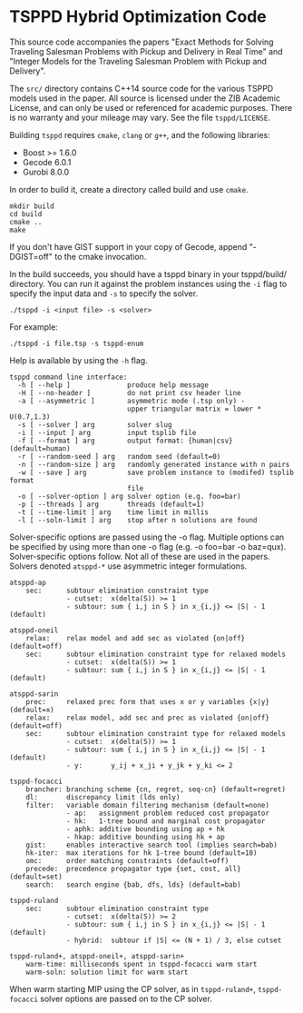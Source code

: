 # TSPPD Hybrid Optimization Code

This source code accompanies the papers "Exact Methods for Solving Traveling
Salesman Problems with Pickup and Delivery in Real Time" and "Integer Models
for the Traveling Salesman Problem with Pickup and Delivery".

The `src/` directory contains C++14 source code for the various TSPPD models
used in the paper. All source is licensed under the ZIB Academic License, and
can only be used or referenced for academic purposes. There is no warranty and
your mileage may vary. See the file `tsppd/LICENSE`.

Building `tsppd` requires `cmake`, `clang` or `g++`, and the following
libraries:

* Boost >= 1.6.0
* Gecode 6.0.1
* Gurobi 8.0.0

In order to build it, create a directory called build and use `cmake`.

```
mkdir build
cd build
cmake ..
make
```

If you don't have GIST support in your copy of Gecode, append "-DGIST=off" to
the cmake invocation.

In the build succeeds, you should have a tsppd binary in your tsppd/build/
directory. You can run it against the problem instances using the `-i` flag
to specify the input data and `-s` to specify the solver.

```
./tsppd -i <input file> -s <solver>
```

For example:

```
./tsppd -i file.tsp -s tsppd-enum
```

Help is available by using the `-h` flag.

```
tsppd command line interface:
  -h [ --help ]              produce help message
  -H [ --no-header ]         do not print csv header line
  -a [ --asymmetric ]        asymmetric mode (.tsp only) -
                             upper triangular matrix = lower * U(0.7,1.3)
  -s [ --solver ] arg        solver slug
  -i [ --input ] arg         input tsplib file
  -f [ --format ] arg        output format: {human|csv} (default=human)
  -r [ --random-seed ] arg   random seed (default=0)
  -n [ --random-size ] arg   randomly generated instance with n pairs
  -w [ --save ] arg          save problem instance to (modifed) tsplib format
                             file
  -o [ --solver-option ] arg solver option (e.g. foo=bar)
  -p [ --threads ] arg       threads (default=1)
  -t [ --time-limit ] arg    time limit in millis
  -l [ --soln-limit ] arg    stop after n solutions are found
```

Solver-specific options are passed using the -o flag. Multiple options can be
specified by using more than one -o flag (e.g. -o foo=bar -o baz=qux).
Solver-specific options follow. Not all of these are used in the papers.
Solvers denoted `atsppd-*` use asymmetric integer formulations.

```
atsppd-ap
    sec:      subtour elimination constraint type
              - cutset:  x(delta(S)) >= 1
              - subtour: sum { i,j in S } in x_{i,j} <= |S| - 1 (default)

atsppd-oneil
    relax:    relax model and add sec as violated {on|off} (default=off)
    sec:      subtour elimination constraint type for relaxed models
              - cutset:  x(delta(S)) >= 1
              - subtour: sum { i,j in S } in x_{i,j} <= |S| - 1 (default)

atsppd-sarin
    prec:     relaxed prec form that uses x or y variables {x|y} (default=x)
    relax:    relax model, add sec and prec as violated {on|off} (default=off)
    sec:      subtour elimination constraint type for relaxed models
              - cutset:  x(delta(S)) >= 1
              - subtour: sum { i,j in S } in x_{i,j} <= |S| - 1 (default)
              - y:       y_ij + x_ji + y_jk + y_ki <= 2

tsppd-focacci
    brancher: branching scheme {cn, regret, seq-cn} (default=regret)
    dl:       discrepancy limit (lds only)
    filter:   variable domain filtering mechanism (default=none)
              - ap:   assignment problem reduced cost propagator
              - hk:   1-tree bound and marginal cost propagator
              - aphk: additive bounding using ap + hk
              - hkap: additive bounding using hk + ap
    gist:     enables interactive search tool (implies search=bab)
    hk-iter:  max iterations for hk 1-tree bound (default=10)
    omc:      order matching constraints (default=off)
    precede:  precedence propagator type {set, cost, all} (default=set)
    search:   search engine {bab, dfs, lds} (default=bab)

tsppd-ruland
    sec:      subtour elimination constraint type
              - cutset:  x(delta(S)) >= 2
              - subtour: sum { i,j in S } in x_{i,j} <= |S| - 1 (default)
              - hybrid:  subtour if |S| <= (N + 1) / 3, else cutset

tsppd-ruland+, atsppd-oneil+, atsppd-sarin+
    warm-time: milliseconds spent in tsppd-focacci warm start
    warm-soln: solution limit for warm start
```

When warm starting MIP using the CP solver, as in `tsppd-ruland+`, `tsppd-focacci`
solver options are passed on to the CP solver.
